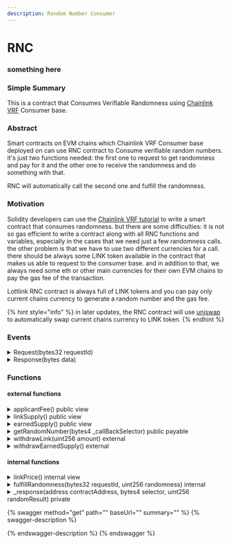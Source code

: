 ```yaml
---
description: Random Number Consumer
---
```


# RNC

### something here

### Simple Summary

This is a contract that Consumes Verifiable Randomness using [Chainlink VRF](https://docs.chain.link/docs/chainlink-vrf/) Consumer base.

### Abstract

Smart contracts on EVM chains which Chainlink VRF Consumer base deployed on can use RNC contract to Consume verifiable random numbers. it's just two functions needed: the first one to request to get randomness and pay for it and the other one to receive the randomness and do something with that.&#x20;

RNC will automatically call the second one and fulfill the randomness.

### Motivation

Solidity developers can use the [Chainlink VRF tutorial](https://docs.chain.link/docs/get-a-random-number/) to write a smart contract that consumes randomness. but there are some difficulties: it is not so gas efficient to write a contract along with all RNC functions and variables, especially in the cases that we need just a few randomness calls. the other problem is that we have to use two different currencies for a call. there should be always some LINK token available in the contract that makes us able to request to the consumer base. and in addition to that, we always need some eth or other main currencies for their own EVM chains to pay the gas fee of the transaction.

Lottlink RNC contract is always full of LINK tokens and you can pay only current chains currency to generate a random number and the gas fee.

{% hint style="info" %}
in later updates, the RNC contract will use [uniswap](https://docs.uniswap.org/protocol/guides/swaps) to automatically swap current chains currency to LINK token.
{% endhint %}

### Events

<details>

<summary>Request(bytes32 requestId)</summary>

Emitted when an applicant requests for randomness.

</details>

<details>

<summary>Response(bytes data)</summary>

Emitted when RNC responses to the applicant.

</details>

### Functions

#### external functions

<details>

<summary>applicantFee() public view</summary>

Returns cost of every random number generation which applicant contract should pay.

</details>

<details>

<summary>linkSupply() public view</summary>

Returns LINK supply of the contract

</details>

<details>

<summary>earnedSupply() public view</summary>

Returns ETH supply of the contract

</details>

<details>

<summary>getRandomNumber(bytes4 _callBackSelector) public payable</summary>

Requests for a 30 digits random number and records the applicant's information.

Applicant should provide a `_callBackSelector` to receive the randomness.

Requirements:

* Enough LINK tokens should be available in RNC To generate a random number.
* Enough `msg.value` should be paid by the applicant

Emits a [Request](rnc.md#events) event

</details>

<details>

<summary>withdrawLink(uint256 amount) external</summary>

Withdraw LINK function to avoid locking LINK in the contract.

Requirements:

* only the owner of the contract can call this function.

</details>

<details>

<summary>withdrawEarnedSupply() external</summary>

Withdraw ETH paid by applicants

Requirements:

* only the owner of the contract can call this function.

</details>

#### internal functions

<details>

<summary>linkPrice() internal view</summary>

Returns current price of LINK compared to ETH with 18 decimal places.

earned by an oracle from [chainlink data feeds](https://docs.chain.link/docs/get-the-latest-price/).

</details>

<details>

<summary>fulfillRandomness(bytes32 requestId, uint256 randomness) internal</summary>

Callback function used by VRF Coordinator.

fulfills applicant last info (randomness) and responses to the applicant request.

</details>

<details>

<summary>_response(address contractAddress, bytes4 selector, uint256 randomResult) private</summary>

Response function to the applicable contract.

Requirements:

* call back should be successful.

Emits a [Response](rnc.md#events) event

</details>

{% swagger method="get" path="" baseUrl="" summary="" %}
{% swagger-description %}

{% endswagger-description %}
{% endswagger %}

